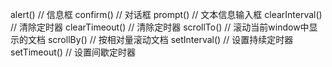 

alert() // 信息框
confirm() // 对话框
prompt() // 文本信息输入框
clearInterval() // 清除定时器
clearTimeout() // 清除定时器
scrollTo() // 滚动当前window中显示的文档
scrollBy() // 按相对量滚动文档
setInterval() // 设置持续定时器
setTimeout() // 设置间歇定时器